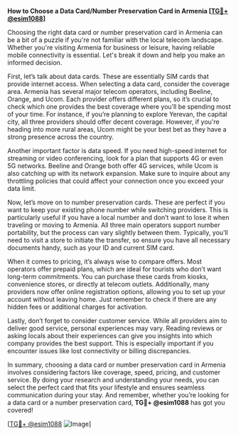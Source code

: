 **How to Choose a Data Card/Number Preservation Card in Armenia [[TG💪+ @esim1088](https://t.me/s/esim1088)]**

Choosing the right data card or number preservation card in Armenia can be a bit of a puzzle if you're not familiar with the local telecom landscape. Whether you're visiting Armenia for business or leisure, having reliable mobile connectivity is essential. Let's break it down and help you make an informed decision.

First, let’s talk about data cards. These are essentially SIM cards that provide internet access. When selecting a data card, consider the coverage area. Armenia has several major telecom operators, including Beeline, Orange, and Ucom. Each provider offers different plans, so it’s crucial to check which one provides the best coverage where you’ll be spending most of your time. For instance, if you’re planning to explore Yerevan, the capital city, all three providers should offer decent coverage. However, if you're heading into more rural areas, Ucom might be your best bet as they have a strong presence across the country.

Another important factor is data speed. If you need high-speed internet for streaming or video conferencing, look for a plan that supports 4G or even 5G networks. Beeline and Orange both offer 4G services, while Ucom is also catching up with its network expansion. Make sure to inquire about any throttling policies that could affect your connection once you exceed your data limit.

Now, let’s move on to number preservation cards. These are perfect if you want to keep your existing phone number while switching providers. This is particularly useful if you have a local number and don’t want to lose it when traveling or moving to Armenia. All three main operators support number portability, but the process can vary slightly between them. Typically, you’ll need to visit a store to initiate the transfer, so ensure you have all necessary documents handy, such as your ID and current SIM card.

When it comes to pricing, it’s always wise to compare offers. Most operators offer prepaid plans, which are ideal for tourists who don’t want long-term commitments. You can purchase these cards from kiosks, convenience stores, or directly at telecom outlets. Additionally, many providers now offer online registration options, allowing you to set up your account without leaving home. Just remember to check if there are any hidden fees or additional charges for activation.

Lastly, don’t forget to consider customer service. While all providers aim to deliver good service, personal experiences may vary. Reading reviews or asking locals about their experiences can give you insights into which company provides the best support. This is especially important if you encounter issues like lost connectivity or billing discrepancies.

In summary, choosing a data card or number preservation card in Armenia involves considering factors like coverage, speed, pricing, and customer service. By doing your research and understanding your needs, you can select the perfect card that fits your lifestyle and ensures seamless communication during your stay. And remember, whether you’re looking for a data card or a number preservation card, **TG💪+ @esim1088** has got you covered! 

[[TG💪+ @esim1088](https://t.me/s/esim1088) ![Image](https://i.postimg.cc/Y0z9fWf4/image.png)]